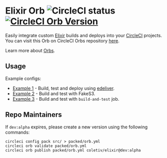 # Elixir Orb ![CircleCI status](https://circleci.com/gh/coletiv/circleci-elixir-orb.svg "CircleCI status") [![CircleCI Orb Version](https://img.shields.io/badge/endpoint.svg?url=https://badges.circleci.io/orb/coletiv/elixir)](https://circleci.com/orbs/registry/orb/coletiv/elixir)

Easily integrate custom [Elixir](https://elixir-lang.org) builds and deploys into your [CircleCI](https://circleci.com/ "CircleCI") projects. You can visit this Orb on CircleCI Orbs repository [here](https://circleci.com/orbs/registry/orb/coletiv/elixir).

Learn more about [Orbs](https://circleci.com/docs/2.0/orb-intro/).

## Usage

Example configs:

- [Example 1](src/examples/build-test-deploy.yml) - Build, test and deploy using [edeliver](https://github.com/edeliver/edeliver).
- [Example 2](src/examples/build-test-with-fakes3.yml) - Build and test with FakeS3.
- [Example 3](src/examples/build-test-minimal.yml) - Build and test with `build-and-test` job.

## Repo Maintainers

If `dev:alpha` expires, please create a new version using the following commands:

```
circleci config pack src/ > packed/orb.yml
circleci orb validate packed/orb.yml                              
circleci orb publish packed/orb.yml coletiv/elixir@dev:alpha
```
